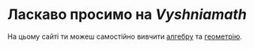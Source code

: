# Ласкаво просимо на *Vyshniamath*

На цьому сайті ти можеш самостійно вивчити [алгебру](./algebra/) та [геометрію](./algebra/).